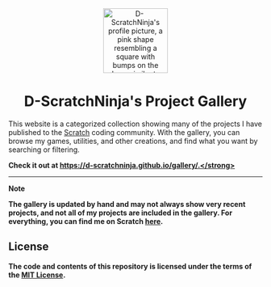 <div align=center>
  <img src="https://uploads.scratch.mit.edu/get_image/user/33988895_128x128.png" alt="D-ScratchNinja's profile picture, a pink shape resembling a square with bumps on the edges, similar to a wavy circle, with a letter D on the bottom left corner and eyes looking ahead on the top right corner, all inside a pink circular ring" width="128px"></img>

  # D-ScratchNinja's Project Gallery
</div>

This website is a categorized collection showing many of the projects I have published to the [Scratch](https://scratch.mit.edu) coding community. With the gallery, you can browse my games, utilities, and other creations, and find what you want by searching or filtering.

<strong>Check it out at https://d-scratchninja.github.io/gallery/.</strong>

---

> [!NOTE]
> The gallery is updated by hand and may not always show very recent projects, and not all of my projects are included in the gallery. For everything, you can find me on Scratch [here](https://scratch.mit.edu/users/D-ScratchNinja/).

## License

The code and contents of this repository is licensed under the terms of the [MIT License](./LICENSE).
